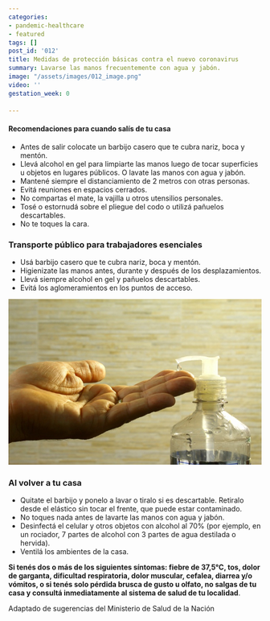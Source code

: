 ```yaml
---
categories:
- pandemic-healthcare
- featured
tags: []
post_id: '012'
title: Medidas de protección básicas contra el nuevo coronavirus
summary: Lavarse las manos frecuentemente con agua y jabón.
image: "/assets/images/012_image.png"
video: ''
gestation_week: 0

---
```

#### Recomendaciones para cuando salís de tu casa

* Antes de salir colocate un barbijo casero que te cubra nariz, boca y mentón.
* Llevá alcohol en gel para limpiarte las manos luego de tocar superficies u objetos en lugares públicos. O lavate las manos con agua y jabón.
* Mantené siempre el distanciamiento de 2 metros con otras personas.
* Evitá reuniones en espacios cerrados.
* No compartas el mate, la vajilla u otros utensilios personales.
* Tosé o estornudá sobre el pliegue del codo o utilizá pañuelos descartables.
* No te toques la cara.

### Transporte público para trabajadores esenciales

* Usá barbijo casero que te cubra nariz, boca y mentón.
* Higienizate las manos antes, durante y después de los desplazamientos.
* Llevá siempre alcohol en gel y pañuelos descartables.
* Evitá los aglomeramientos en los puntos de acceso.

![](/assets/images/hand-drop-clean-bottle-baking-health-715370-pxhere-com.jpg)

### Al volver a tu casa

* Quitate el barbijo y ponelo a lavar o tiralo si es descartable. Retiralo desde el elástico sin tocar el frente, que puede estar contaminado.
* No toques nada antes de lavarte las manos con agua y jabón.
* Desinfectá el celular y otros objetos con alcohol al 70% (por ejemplo, en un rociador, 7 partes de alcohol con 3 partes de agua destilada o hervida).
* Ventilá los ambientes de la casa.

**Si tenés dos o más de los siguientes síntomas: fiebre de 37,5°C, tos, dolor de garganta, dificultad respiratoria, dolor muscular, cefalea, diarrea y/o vómitos, o si tenés solo pérdida brusca de gusto u olfato, no salgas de tu casa y consultá inmediatamente al sistema de salud de tu localidad**.

Adaptado de sugerencias del Ministerio de Salud de la Nación